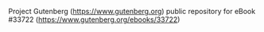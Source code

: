 Project Gutenberg (https://www.gutenberg.org) public repository for eBook #33722 (https://www.gutenberg.org/ebooks/33722)
